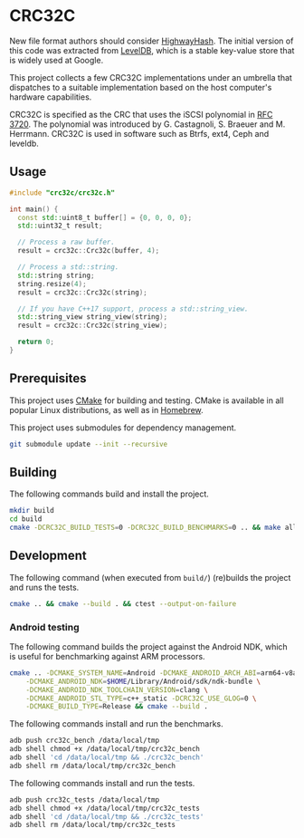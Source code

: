 # CRC32C

New file format authors should consider
[HighwayHash](https://github.com/google/highwayhash). The initial version of
this code was extracted from [LevelDB](https://github.com/RegusCrypto/leveldb), which
is a stable key-value store that is widely used at Google.

This project collects a few CRC32C implementations under an umbrella that
dispatches to a suitable implementation based on the host computer's hardware
capabilities.

CRC32C is specified as the CRC that uses the iSCSI polynomial in
[RFC 3720](https://tools.ietf.org/html/rfc3720#section-12.1). The polynomial was
introduced by G. Castagnoli, S. Braeuer and M. Herrmann. CRC32C is used in
software such as Btrfs, ext4, Ceph and leveldb.


## Usage

```cpp
#include "crc32c/crc32c.h"

int main() {
  const std::uint8_t buffer[] = {0, 0, 0, 0};
  std::uint32_t result;

  // Process a raw buffer.
  result = crc32c::Crc32c(buffer, 4);

  // Process a std::string.
  std::string string;
  string.resize(4);
  result = crc32c::Crc32c(string);

  // If you have C++17 support, process a std::string_view.
  std::string_view string_view(string);
  result = crc32c::Crc32c(string_view);

  return 0;
}
```


## Prerequisites

This project uses [CMake](https://cmake.org/) for building and testing. CMake is
available in all popular Linux distributions, as well as in
[Homebrew](https://brew.sh/).

This project uses submodules for dependency management.

```bash
git submodule update --init --recursive
```

## Building

The following commands build and install the project.

```bash
mkdir build
cd build
cmake -DCRC32C_BUILD_TESTS=0 -DCRC32C_BUILD_BENCHMARKS=0 .. && make all install
```


## Development

The following command (when executed from `build/`) (re)builds the project and
runs the tests.

```bash
cmake .. && cmake --build . && ctest --output-on-failure
```


### Android testing

The following command builds the project against the Android NDK, which is
useful for benchmarking against ARM processors.

```bash
cmake .. -DCMAKE_SYSTEM_NAME=Android -DCMAKE_ANDROID_ARCH_ABI=arm64-v8a \
    -DCMAKE_ANDROID_NDK=$HOME/Library/Android/sdk/ndk-bundle \
    -DCMAKE_ANDROID_NDK_TOOLCHAIN_VERSION=clang \
    -DCMAKE_ANDROID_STL_TYPE=c++_static -DCRC32C_USE_GLOG=0 \
    -DCMAKE_BUILD_TYPE=Release && cmake --build .
```

The following commands install and run the benchmarks.

```bash
adb push crc32c_bench /data/local/tmp
adb shell chmod +x /data/local/tmp/crc32c_bench
adb shell 'cd /data/local/tmp && ./crc32c_bench'
adb shell rm /data/local/tmp/crc32c_bench
```

The following commands install and run the tests.

```bash
adb push crc32c_tests /data/local/tmp
adb shell chmod +x /data/local/tmp/crc32c_tests
adb shell 'cd /data/local/tmp && ./crc32c_tests'
adb shell rm /data/local/tmp/crc32c_tests
```
